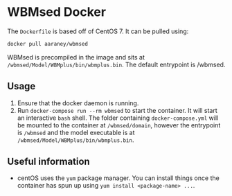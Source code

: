 # WBMsed Docker

The `Dockerfile` is based off of CentOS 7. It can be pulled using: 

``` bash
docker pull aaraney/wbmsed
```

WBMsed is precompiled in the image and sits at
`/wbmsed/Model/WBMplus/bin/wbmplus.bin`. The default entrypoint is
/wbmsed.

## Usage

1. Ensure that the docker daemon is running.
1. Run `docker-compose run --rm wbmsed` to start the container. It
   will start an interactive `bash` shell. The folder containing
`docker-compose.yml` will be mounted to the container at
`/wbmsed/domain`, however the entrypoint is `/wbmsed` and the model
executable is at `/wbmsed/Model/WBMplus/bin/wbmplus.bin`.

## Useful information
- centOS uses the `yum` package manager. You can install things once
  the container has spun up using `yum install <package-name> ...`.
